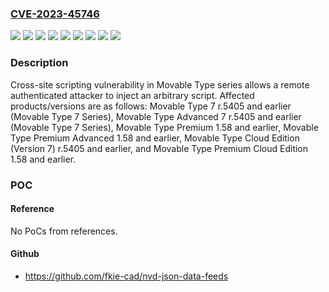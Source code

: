 ### [CVE-2023-45746](https://cve.mitre.org/cgi-bin/cvename.cgi?name=CVE-2023-45746)
![](https://img.shields.io/static/v1?label=Product&message=Movable%20Type%207%20(Movable%20Type%207%20Series)&color=blue)
![](https://img.shields.io/static/v1?label=Product&message=Movable%20Type%20Advanced%207%20(Movable%20Type%207%20Series)&color=blue)
![](https://img.shields.io/static/v1?label=Product&message=Movable%20Type%20Cloud%20Edition%20(Version%207)&color=blue)
![](https://img.shields.io/static/v1?label=Product&message=Movable%20Type%20Premium%20Advanced&color=blue)
![](https://img.shields.io/static/v1?label=Product&message=Movable%20Type%20Premium%20Cloud%20Edition&color=blue)
![](https://img.shields.io/static/v1?label=Product&message=Movable%20Type%20Premium&color=blue)
![](https://img.shields.io/static/v1?label=Version&message=%3D%201.58%20and%20earlier%20&color=brighgreen)
![](https://img.shields.io/static/v1?label=Version&message=%3D%20r.5405%20and%20earlier%20&color=brighgreen)
![](https://img.shields.io/static/v1?label=Vulnerability&message=Cross-site%20scripting%20(XSS)&color=brighgreen)

### Description

Cross-site scripting vulnerability in Movable Type series allows a remote authenticated attacker to inject an arbitrary script. Affected products/versions are as follows: Movable Type 7 r.5405 and earlier (Movable Type 7 Series), Movable Type Advanced 7 r.5405 and earlier (Movable Type 7 Series), Movable Type Premium 1.58 and earlier, Movable Type Premium Advanced 1.58 and earlier, Movable Type Cloud Edition (Version 7) r.5405 and earlier, and Movable Type Premium Cloud Edition 1.58 and earlier.

### POC

#### Reference
No PoCs from references.

#### Github
- https://github.com/fkie-cad/nvd-json-data-feeds

